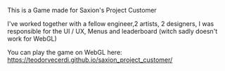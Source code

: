 This is a Game made for Saxion's Project Customer

I've worked together with a fellow engineer,2 artists, 2 designers, I was responsible for the UI / UX, Menus and leaderboard (witch sadly doesn't work for WebGL)

You can play the game on WebGL here: https://teodorvecerdi.github.io/saxion_project_customer/
